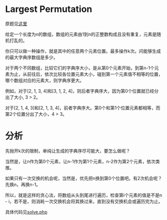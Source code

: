 # Largest Permutation
原题见[这里](https://www.hackerrank.com/challenges/largest-permutation/problem)

给定一个长度为n的数组，数组的元素由1到n的正整数构成且没有重复，元素是随机打乱的。

你只可以做一种操作，就是其中的任意两个元素位置。最多操作k次。问能够生成的最大字典序数组是多少。

对于两个不同数组，比较它们的字典序大小，是从第0个元素开始，到第n-1个元素为止，从前往后，依次比较各位置元素大小，碰到第一个元素值不相等的位置，哪个数组对应的元素大，则字典序更大。

例如，对于[2, 1, 3, 4]和[3, 1, 2, 4]，则后者字典序大，因为第0个位置就已经分出了大小, 3 > 2。

对于[2, 1, 4, 3]和[2, 1, 3, 4]，前者字典序大。第0个和第1个位置元素都相等，而第2个位置分出了大小，4 > 3。

# 分析
先抛开k次的限制，单纯让生成的字典序尽可能大，要怎么做呢？

当然是，让n作为第0个元素，让n-1作为第1个元素，n-2作为第2个元素，依次类推。

如果只有一次交换的机会呢，当然是，优先把n换到第0个位置吧。有2次机会呢？先换n，再换n-1。

所以，就是这样的贪心法，将数组从头到尾进行遍历，检查第i个元素的值是不是n - i，若不是，则消耗一次交换机会将其换过来，直到没有交换机会或遍历完为止。

具体代码见[solve.php](./solve.php)